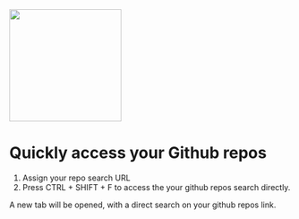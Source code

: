 <img src="https://github.com/capitanbarbosa/extension-github_quick_search/assets/65256527/888bb443-70f1-40a9-82de-1e1dbc8cc0a5" width="200" height="200">


# Quickly access your Github repos

1. Assign your repo search URL
2. Press CTRL + SHIFT + F to access the your github repos search directly.

A new tab will be opened, with a direct search on your github repos link.
